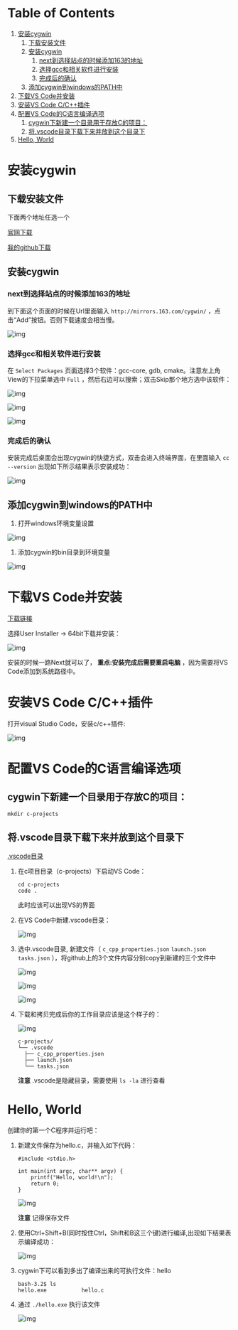 
# Table of Contents

1.  [安装cygwin](#org19e6df0)
    1.  [下载安装文件](#org840dc24)
    2.  [安装cygwin](#org7997f21)
        1.  [next到选择站点的时候添加163的地址](#org74f996c)
        2.  [选择gcc和相关软件进行安装](#org82e5283)
        3.  [完成后的确认](#org413c854)
    3.  [添加cygwin到windows的PATH中](#orgafcf580)
2.  [下载VS Code并安装](#orgc3fc779)
3.  [安装VS Code C/C++插件](#org32f86c4)
4.  [配置VS Code的C语言编译选项](#org6f63588)
    1.  [cygwin下新建一个目录用于存放C的项目：](#org76f9998)
    2.  [将.vscode目录下载下来并放到这个目录下](#org029a833)
5.  [Hello, World](#orga4070e9)


<a id="org19e6df0"></a>

# 安装cygwin


<a id="org840dc24"></a>

## 下载安装文件

下面两个地址任选一个

[官网下载](https://cygwin.com/setup-x86_64.exe)

[我的github下载](https://github.com/linc5403/c/blob/master/ide/win/setup-x86_64.exe)


<a id="org7997f21"></a>

## 安装cygwin


<a id="org74f996c"></a>

### next到选择站点的时候添加163的地址

到下面这个页面的时候在Url里面输入 `http://mirrors.163.com/cygwin/` ，点击“Add”按钮。否则下载速度会相当慢。

![img](./img/cygwin-add-163.png)


<a id="org82e5283"></a>

### 选择gcc和相关软件进行安装

在 `Select Packages` 页面选择3个软件：gcc-core, gdb, cmake。注意左上角View的下拉菜单选中 `Full` ，然后右边可以搜索；双击Skip那个地方选中该软件：

![img](./img/cygwin-select-gcc-full.png)

![img](./img/cygwin-select-gdb-full.png)

![img](./img/cygwin-select-make-full.png)


<a id="org413c854"></a>

### 完成后的确认

安装完成后桌面会出现cygwin的快捷方式，双击会进入终端界面，在里面输入 `cc --version` 出现如下所示结果表示安装成功：

![img](./img/start-gcc.png)


<a id="orgafcf580"></a>

## 添加cygwin到windows的PATH中

1.  打开windows环境变量设置

![img](./img/path-config-1.png)

1.  添加cygwin的bin目录到环境变量

![img](./img/path-config-2.png)


<a id="orgc3fc779"></a>

# 下载VS Code并安装

[下载链接](https://code.visualstudio.com/download)

选择User Installer -> 64bit下载并安装：

![img](./img/download-win-64-user.png)

安装的时候一路Next就可以了， **重点:安装完成后需要重启电脑** ，因为需要将VS Code添加到系统路径中。


<a id="org32f86c4"></a>

# 安装VS Code C/C++插件

打开visual Studio Code，安装c/c++插件:

![img](./img/vs-install-plugin.png)


<a id="org6f63588"></a>

# 配置VS Code的C语言编译选项


<a id="org76f9998"></a>

## cygwin下新建一个目录用于存放C的项目：

    mkdir c-projects


<a id="org029a833"></a>

## 将.vscode目录下载下来并放到这个目录下

[.vscode目录](https://github.com/linc5403/c/tree/master/ide/win/.vscode)

1.  在c项目目录（c-projects）下启动VS Code：
    
        cd c-projects
        code .
    
    此时应该可以出现VS的界面

2.  在VS Code中新建.vscode目录：
    
    ![img](./img/creat-dir.png)

3.  选中.vscode目录, 新建文件（ `c_cpp_properties.json` `launch.json` `tasks.json` ），将github上的3个文件内容分别copy到新建的三个文件中
    
    ![img](./img/create-file-1.png)
    
    ![img](./img/create-file-2.png)
    
    ![img](./img/create-file-3.png)

4.  下载和拷贝完成后你的工作目录应该是这个样子的：
    
    ![img](./img/create-file-4.png)
    
        c-projects/
        └── .vscode
          ├── c_cpp_properties.json
          ├── launch.json
          └── tasks.json
    
    **注意** .vscode是隐藏目录，需要使用 `ls -la` 进行查看


<a id="orga4070e9"></a>

# Hello, World

创建你的第一个C程序并运行吧：

1.  新建文件保存为hello.c，并输入如下代码：
    
        #include <stdio.h>
        
        int main(int argc, char** argv) {
            printf("Hello, world!\n");
            return 0;
        }
    
    ![img](./img/hello-code.png)
    
    **注意** 记得保存文件

2.  使用Ctrl+Shift+B(同时按住Ctrl，Shift和B这三个键)进行编译,出现如下结果表示编译成功：
    
    ![img](./img/compile.png)

3.  cygwin下可以看到多出了编译出来的可执行文件：hello
    
        bash-3.2$ ls
        hello.exe           hello.c

4.  通过 `./hello.exe` 执行该文件
    
    ![img](./img/result.png)


